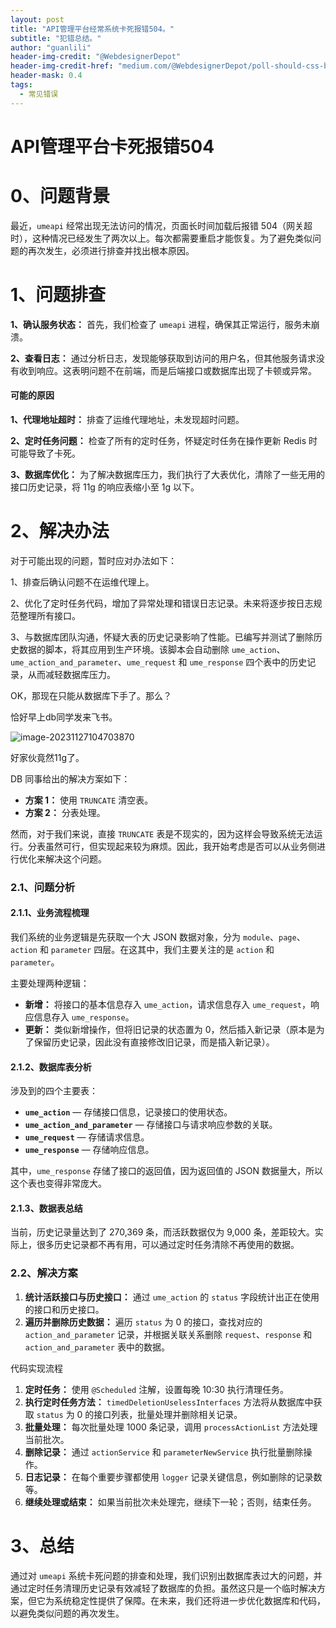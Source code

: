 ```yaml
---
layout: post
title: "API管理平台经常系统卡死报错504。"
subtitle: "犯错总结。"
author: "guanlili"
header-img-credit: "@WebdesignerDepot"
header-img-credit-href: "medium.com/@WebdesignerDepot/poll-should-css-become-more-like-a-programming-language-c74eb26a4270"
header-mask: 0.4
tags:
  - 常见错误
---
```

# API管理平台卡死报错504

# 0、问题背景

最近，`umeapi` 经常出现无法访问的情况，页面长时间加载后报错 504（网关超时），这种情况已经发生了两次以上。每次都需要重启才能恢复。为了避免类似问题的再次发生，必须进行排查并找出根本原因。

# 1、问题排查

**1、确认服务状态：**
首先，我们检查了 `umeapi` 进程，确保其正常运行，服务未崩溃。

**2、查看日志：**
通过分析日志，发现能够获取到访问的用户名，但其他服务请求没有收到响应。这表明问题不在前端，而是后端接口或数据库出现了卡顿或异常。

#### 可能的原因

**1、代理地址超时：**
排查了运维代理地址，未发现超时问题。

**2、定时任务问题：**
检查了所有的定时任务，怀疑定时任务在操作更新 Redis 时可能导致了卡死。

**3、数据库优化：**
为了解决数据库压力，我们执行了大表优化，清除了一些无用的接口历史记录，将 11g 的响应表缩小至 1g 以下。

# 2、解决办法

对于可能出现的问题，暂时应对办法如下：

1、排查后确认问题不在运维代理上。

2、优化了定时任务代码，增加了异常处理和错误日志记录。未来将逐步按日志规范整理所有接口。

3、与数据库团队沟通，怀疑大表的历史记录影响了性能。已编写并测试了删除历史数据的脚本，将其应用到生产环境。该脚本会自动删除 `ume_action`、`ume_action_and_parameter`、`ume_request` 和 `ume_response` 四个表中的历史记录，从而减轻数据库压力。

OK，那现在只能从数据库下手了。那么？

恰好早上db同学发来飞书。

![image-20231127104703870](https://blog-1258476669.cos.ap-beijing.myqcloud.com/cos-pictureBed/image-20231127104703870.png)

好家伙竟然11g了。

DB 同事给出的解决方案如下：

- **方案 1：** 使用 `TRUNCATE` 清空表。
- **方案 2：** 分表处理。

然而，对于我们来说，直接 `TRUNCATE` 表是不现实的，因为这样会导致系统无法运行。分表虽然可行，但实现起来较为麻烦。因此，我开始考虑是否可以从业务侧进行优化来解决这个问题。

### 2.1、问题分析

#### 2.1.1、业务流程梳理

我们系统的业务逻辑是先获取一个大 JSON 数据对象，分为 `module`、`page`、`action` 和 `parameter` 四层。在这其中，我们主要关注的是 `action` 和 `parameter`。

主要处理两种逻辑：

- **新增：** 将接口的基本信息存入 `ume_action`，请求信息存入 `ume_request`，响应信息存入 `ume_response`。
- **更新：** 类似新增操作，但将旧记录的状态置为 0，然后插入新记录（原本是为了保留历史记录，因此没有直接修改旧记录，而是插入新记录）。

#### 2.1.2、数据库表分析

涉及到的四个主要表：

- **`ume_action`** — 存储接口信息，记录接口的使用状态。
- **`ume_action_and_parameter`** — 存储接口与请求响应参数的关联。
- **`ume_request`** — 存储请求信息。
- **`ume_response`** — 存储响应信息。

其中，`ume_response` 存储了接口的返回值，因为返回值的 JSON 数据量大，所以这个表也变得非常庞大。

#### 2.1.3、数据表总结

当前，历史记录量达到了 270,369 条，而活跃数据仅为 9,000 条，差距较大。实际上，很多历史记录都不再有用，可以通过定时任务清除不再使用的数据。

### 2.2、解决方案

1. **统计活跃接口与历史接口：**
   通过 `ume_action` 的 `status` 字段统计出正在使用的接口和历史接口。
2. **遍历并删除历史数据：**
   遍历 `status` 为 0 的接口，查找对应的 `action_and_parameter` 记录，并根据关联关系删除 `request`、`response` 和 `action_and_parameter` 表中的数据。

代码实现流程

1. **定时任务：**
   使用 `@Scheduled` 注解，设置每晚 10:30 执行清理任务。
2. **执行定时任务方法：**
   `timedDeletionUselessInterfaces` 方法将从数据库中获取 `status` 为 0 的接口列表，批量处理并删除相关记录。
3. **批量处理：**
   每次批量处理 1000 条记录，调用 `processActionList` 方法处理当前批次。
4. **删除记录：**
   通过 `actionService` 和 `parameterNewService` 执行批量删除操作。
5. **日志记录：**
   在每个重要步骤都使用 `logger` 记录关键信息，例如删除的记录数等。
6. **继续处理或结束：**
   如果当前批次未处理完，继续下一轮；否则，结束任务。

# 3、总结

通过对 `umeapi` 系统卡死问题的排查和处理，我们识别出数据库表过大的问题，并通过定时任务清理历史记录有效减轻了数据库的负担。虽然这只是一个临时解决方案，但它为系统稳定性提供了保障。在未来，我们还将进一步优化数据库和代码，以避免类似问题的再次发生。